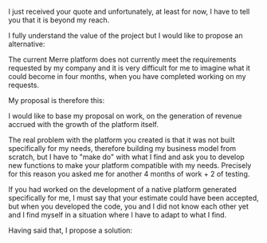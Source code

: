 I just received your quote and unfortunately, at least for now, I have to tell you that it is beyond my reach.

I fully understand the value of the project but I would like to propose an alternative:

The current Merre platform does not currently meet the requirements requested by my company and it is very difficult for me to imagine what it could become in four months, when you have completed working on my requests.

My proposal is therefore this:

I would like to base my proposal on work, on the generation of revenue accrued with the growth of the platform itself.

The real problem with the platform you created is that it was not built specifically for my needs, therefore building my business model from scratch, but I have to "make do" with what I find and ask you to develop new functions to make your platform compatible with my needs. Precisely for this reason you asked me for another 4 months of work + 2 of testing.

If you had worked on the development of a native platform generated specifically for me, I must say that your estimate could have been accepted, but when you developed the code, you and I did not know each other yet and I find myself in a situation where I have to adapt to what I find.

Having said that, I propose a solution:

